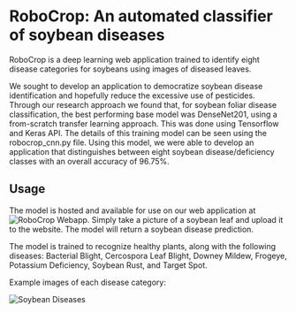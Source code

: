 # RoboCrop: An automated classifier of soybean diseases

RoboCrop is a deep learning web application trained to identify eight disease categories for soybeans using images of diseased leaves. 

We sought to develop an application to democratize soybean disease identification and hopefully reduce the excessive use of pesticides. Through our research approach we found that, for soybean foliar disease classification, the best performing base model was DenseNet201, using a from-scratch transfer learning approach. This was done using Tensorflow and Keras API. The details of this training model can be seen using the robocrop_cnn.py file. Using this model, we were able to develop an application that distinguishes between eight soybean disease/deficiency classes with an overall accuracy of 96.75%. 

## Usage

The model is hosted and available for use on our web application at ![RoboCrop Webapp](http://sickbeans.skullisland.info/). Simply take a picture of a soybean leaf and upload it to the website. The model will return a soybean disease prediction.

The model is trained to recognize healthy plants, along with the following diseases: Bacterial Blight, Cercospora Leaf Blight, Downey Mildew, Frogeye, Potassium Deficiency, Soybean Rust, and Target Spot.

Example images of each disease category: 

![Soybean Diseases](Soy_Fig1.png)
